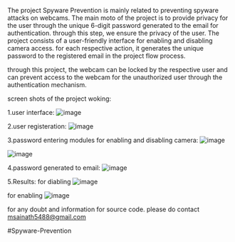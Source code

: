 The project Spyware Prevention is mainly related to preventing spyware attacks on webcams. The main moto of the project is to provide privacy for the user through the unique 6-digit password generated to the email for authentication. through this step, we ensure the privacy of the user. The project consists of a user-friendly interface for enabling and disabling camera access. for each respective action, it generates the unique password to the registered email in the project flow process.

through this project, the webcam can be locked by the respective user and can prevent access to the webcam for the unauthorized user through the authentication mechanism. 

screen shots of the project woking:

1.user interface:
![image](https://github.com/sai054/Spyware-Prevention/assets/160818112/dc88ca1e-7dfa-46b7-a3dc-67af8479ec33)

2.user registeration:
![image](https://github.com/sai054/Spyware-Prevention/assets/160818112/3013ebbd-d455-46ee-9a5e-07544e3c62bf)

3.password entering modules for enabling and disabling camera:
![image](https://github.com/sai054/Spyware-Prevention/assets/160818112/2c84e338-19fd-4a14-b78c-a8fab4fabf51)

![image](https://github.com/sai054/Spyware-Prevention/assets/160818112/e2cb1193-20ef-44b9-b271-8165e074b1aa)

4.password generated to email:
![image](https://github.com/sai054/Spyware-Prevention/assets/160818112/b10cd77d-a35f-4e00-bce4-46a492806c31)

5.Results:
for diabling
![image](https://github.com/sai054/Spyware-Prevention/assets/160818112/824c1f6c-a5da-488f-94ee-ad318c3505fe)

for enabling
![image](https://github.com/sai054/Spyware-Prevention/assets/160818112/8b3db92c-06e7-45b9-9929-fb35596bf724)


for any doubt and information for source code. please do contact msainath5488@gmail.com

#Spyware-Prevention
